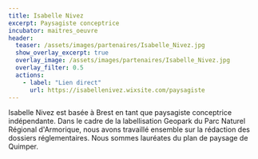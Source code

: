 ```yaml
---
title: Isabelle Nivez
excerpt: Paysagiste conceptrice
incubator: maitres_oeuvre
header:
  teaser: /assets/images/partenaires/Isabelle_Nivez.jpg
  show_overlay_excerpt: true
  overlay_image: /assets/images/partenaires/Isabelle_Nivez.jpg
  overlay_filter: 0.5
  actions:
    - label: "Lien direct"
      url: https://isabellenivez.wixsite.com/paysagiste
---
```


Isabelle Nivez est basée à Brest en tant que paysagiste conceptrice indépendante. Dans le cadre de la labellisation Geopark du Parc Naturel Régional d'Armorique, nous avons travaillé ensemble sur la rédaction des dossiers réglementaires. Nous sommes lauréates du plan de paysage de Quimper.

